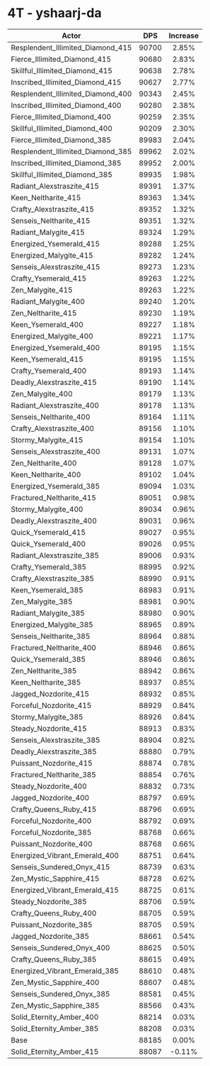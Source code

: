 # 4T - yshaarj-da
| Actor | DPS | Increase |
|---|:---:|:---:|
|Resplendent_Illimited_Diamond_415|90700|2.85%|
|Fierce_Illimited_Diamond_415|90680|2.83%|
|Skillful_Illimited_Diamond_415|90638|2.78%|
|Inscribed_Illimited_Diamond_415|90627|2.77%|
|Resplendent_Illimited_Diamond_400|90343|2.45%|
|Inscribed_Illimited_Diamond_400|90280|2.38%|
|Fierce_Illimited_Diamond_400|90259|2.35%|
|Skillful_Illimited_Diamond_400|90209|2.30%|
|Fierce_Illimited_Diamond_385|89983|2.04%|
|Resplendent_Illimited_Diamond_385|89962|2.02%|
|Inscribed_Illimited_Diamond_385|89952|2.00%|
|Skillful_Illimited_Diamond_385|89935|1.98%|
|Radiant_Alexstraszite_415|89391|1.37%|
|Keen_Neltharite_415|89363|1.34%|
|Crafty_Alexstraszite_415|89352|1.32%|
|Senseis_Neltharite_415|89351|1.32%|
|Radiant_Malygite_415|89324|1.29%|
|Energized_Ysemerald_415|89288|1.25%|
|Energized_Malygite_415|89282|1.24%|
|Senseis_Alexstraszite_415|89273|1.23%|
|Crafty_Ysemerald_415|89263|1.22%|
|Zen_Malygite_415|89263|1.22%|
|Radiant_Malygite_400|89240|1.20%|
|Zen_Neltharite_415|89230|1.19%|
|Keen_Ysemerald_400|89227|1.18%|
|Energized_Malygite_400|89221|1.17%|
|Energized_Ysemerald_400|89195|1.15%|
|Keen_Ysemerald_415|89195|1.15%|
|Crafty_Ysemerald_400|89193|1.14%|
|Deadly_Alexstraszite_415|89190|1.14%|
|Zen_Malygite_400|89179|1.13%|
|Radiant_Alexstraszite_400|89178|1.13%|
|Senseis_Neltharite_400|89164|1.11%|
|Crafty_Alexstraszite_400|89156|1.10%|
|Stormy_Malygite_415|89154|1.10%|
|Senseis_Alexstraszite_400|89131|1.07%|
|Zen_Neltharite_400|89128|1.07%|
|Keen_Neltharite_400|89102|1.04%|
|Energized_Ysemerald_385|89094|1.03%|
|Fractured_Neltharite_415|89051|0.98%|
|Stormy_Malygite_400|89034|0.96%|
|Deadly_Alexstraszite_400|89031|0.96%|
|Quick_Ysemerald_415|89027|0.95%|
|Quick_Ysemerald_400|89026|0.95%|
|Radiant_Alexstraszite_385|89006|0.93%|
|Crafty_Ysemerald_385|88995|0.92%|
|Crafty_Alexstraszite_385|88990|0.91%|
|Keen_Ysemerald_385|88983|0.91%|
|Zen_Malygite_385|88981|0.90%|
|Radiant_Malygite_385|88980|0.90%|
|Energized_Malygite_385|88965|0.89%|
|Senseis_Neltharite_385|88964|0.88%|
|Fractured_Neltharite_400|88946|0.86%|
|Quick_Ysemerald_385|88946|0.86%|
|Zen_Neltharite_385|88942|0.86%|
|Keen_Neltharite_385|88937|0.85%|
|Jagged_Nozdorite_415|88932|0.85%|
|Forceful_Nozdorite_415|88929|0.84%|
|Stormy_Malygite_385|88926|0.84%|
|Steady_Nozdorite_415|88913|0.83%|
|Senseis_Alexstraszite_385|88904|0.82%|
|Deadly_Alexstraszite_385|88880|0.79%|
|Puissant_Nozdorite_415|88874|0.78%|
|Fractured_Neltharite_385|88854|0.76%|
|Steady_Nozdorite_400|88832|0.73%|
|Jagged_Nozdorite_400|88797|0.69%|
|Crafty_Queens_Ruby_415|88796|0.69%|
|Forceful_Nozdorite_400|88792|0.69%|
|Forceful_Nozdorite_385|88768|0.66%|
|Puissant_Nozdorite_400|88768|0.66%|
|Energized_Vibrant_Emerald_400|88751|0.64%|
|Senseis_Sundered_Onyx_415|88739|0.63%|
|Zen_Mystic_Sapphire_415|88728|0.62%|
|Energized_Vibrant_Emerald_415|88725|0.61%|
|Steady_Nozdorite_385|88706|0.59%|
|Crafty_Queens_Ruby_400|88705|0.59%|
|Puissant_Nozdorite_385|88705|0.59%|
|Jagged_Nozdorite_385|88661|0.54%|
|Senseis_Sundered_Onyx_400|88625|0.50%|
|Crafty_Queens_Ruby_385|88615|0.49%|
|Energized_Vibrant_Emerald_385|88610|0.48%|
|Zen_Mystic_Sapphire_400|88607|0.48%|
|Senseis_Sundered_Onyx_385|88581|0.45%|
|Zen_Mystic_Sapphire_385|88566|0.43%|
|Solid_Eternity_Amber_400|88214|0.03%|
|Solid_Eternity_Amber_385|88208|0.03%|
|Base|88185|0.00%|
|Solid_Eternity_Amber_415|88087|-0.11%|
